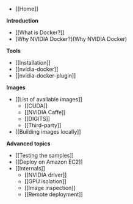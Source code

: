 * [[Home]]

**Introduction**
* [[What is Docker?]]
* [Why NVIDIA Docker?](Why NVIDIA Docker)

**Tools**
* [[Installation]]
* [[nvidia-docker]]
* [[nvidia-docker-plugin]]

**Images**
* [[List of available images]]
  * [[CUDA]]
  * [[NVIDIA Caffe]]
  * [[DIGITS]]
  * [[Third-party]]
* [[Building images locally]]

**Advanced topics**
* [[Testing the samples]]
* [[Deploy on Amazon EC2]]
* [[Internals]]
  * [[NVIDIA driver]]
  * [[GPU isolation]]
  * [[Image inspection]]
  * [[Remote deployment]]